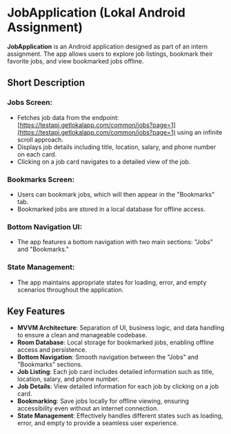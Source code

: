 # JobApplication (Lokal Android Assignment)

**JobApplication** is an Android application designed as part of an intern assignment. The app allows users to explore job listings, bookmark their favorite jobs, and view bookmarked jobs offline.

## Short Description

### Jobs Screen:
- Fetches job data from the endpoint: [https://testapi.getlokalapp.com/common/jobs?page=1](https://testapi.getlokalapp.com/common/jobs?page=1) using an infinite scroll approach.
- Displays job details including title, location, salary, and phone number on each card.
- Clicking on a job card navigates to a detailed view of the job.

### Bookmarks Screen:
- Users can bookmark jobs, which will then appear in the "Bookmarks" tab.
- Bookmarked jobs are stored in a local database for offline access.

### Bottom Navigation UI: 
- The app features a bottom navigation with two main sections: "Jobs" and "Bookmarks."
  
### State Management: 
- The app maintains appropriate states for loading, error, and empty scenarios throughout the application.

## Key Features

- **MVVM Architecture**: Separation of UI, business logic, and data handling to ensure a clean and manageable codebase.
- **Room Database**: Local storage for bookmarked jobs, enabling offline access and persistence.
- **Bottom Navigation**: Smooth navigation between the "Jobs" and "Bookmarks" sections.
- **Job Listing**: Each job card includes detailed information such as title, location, salary, and phone number.
- **Job Details**: View detailed information for each job by clicking on a job card.
- **Bookmarking**: Save jobs locally for offline viewing, ensuring accessibility even without an internet connection.
- **State Management**: Effectively handles different states such as loading, error, and empty to provide a seamless user experience.
